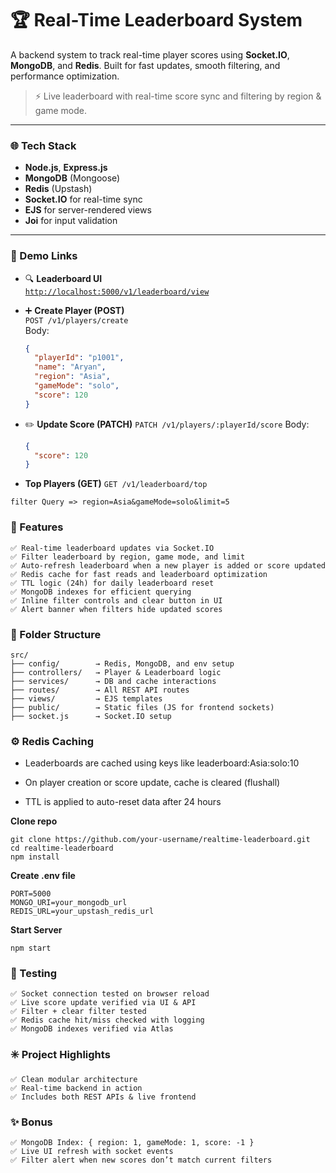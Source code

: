 # 🏆 Real-Time Leaderboard System

A backend system to track real-time player scores using **Socket.IO**, **MongoDB**, and **Redis**. Built for fast updates, smooth filtering, and performance optimization.

> ⚡ Live leaderboard with real-time score sync and filtering by region & game mode.

---

### 🌐 Tech Stack

- **Node.js**, **Express.js**
- **MongoDB** (Mongoose)
- **Redis** (Upstash)
- **Socket.IO** for real-time sync
- **EJS** for server-rendered views
- **Joi** for input validation

---

### 🔗 Demo Links

- 🔍 **Leaderboard UI**  
  [`http://localhost:5000/v1/leaderboard/view`](http://localhost:5000/v1/leaderboard/view)

- ➕ **Create Player (POST)**  
  `POST /v1/players/create`  
  Body:
  ```json
  {
    "playerId": "p1001",
    "name": "Aryan",
    "region": "Asia",
    "gameMode": "solo",
    "score": 120
  }
  ```
- ✏️ **Update Score (PATCH)**
  `PATCH /v1/players/:playerId/score`
  Body:
  ```json
  {
    "score": 120
  }
  ```
- **Top Players (GET)**
  `GET /v1/leaderboard/top`

```
filter Query => region=Asia&gameMode=solo&limit=5
```

### 🧩 Features

    ✅ Real-time leaderboard updates via Socket.IO
    ✅ Filter leaderboard by region, game mode, and limit
    ✅ Auto-refresh leaderboard when a new player is added or score updated
    ✅ Redis cache for fast reads and leaderboard optimization
    ✅ TTL logic (24h) for daily leaderboard reset
    ✅ MongoDB indexes for efficient querying
    ✅ Inline filter controls and clear button in UI
    ✅ Alert banner when filters hide updated scores

### 📁 Folder Structure

    src/
    ├── config/        → Redis, MongoDB, and env setup
    ├── controllers/   → Player & Leaderboard logic
    ├── services/      → DB and cache interactions
    ├── routes/        → All REST API routes
    ├── views/         → EJS templates
    ├── public/        → Static files (JS for frontend sockets)
    ├── socket.js      → Socket.IO setup

### ⚙️ Redis Caching

- Leaderboards are cached using keys like leaderboard:Asia:solo:10

- On player creation or score update, cache is cleared (flushall)

- TTL is applied to auto-reset data after 24 hours

**Clone repo**

```
git clone https://github.com/your-username/realtime-leaderboard.git
cd realtime-leaderboard
npm install
```

**Create .env file**

```
PORT=5000
MONGO_URI=your_mongodb_url
REDIS_URL=your_upstash_redis_url
```

**Start Server**

```
npm start
```

### 🧪 Testing

    ✅ Socket connection tested on browser reload
    ✅ Live score update verified via UI & API
    ✅ Filter + clear filter tested
    ✅ Redis cache hit/miss checked with logging
    ✅ MongoDB indexes verified via Atlas

### ✳️ Project Highlights

    ✅ Clean modular architecture
    ✅ Real-time backend in action
    ✅ Includes both REST APIs & live frontend

### ✨ Bonus

    ✅ MongoDB Index: { region: 1, gameMode: 1, score: -1 }
    ✅ Live UI refresh with socket events
    ✅ Filter alert when new scores don’t match current filters
